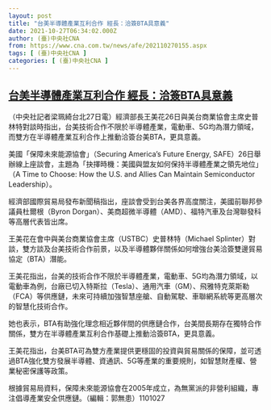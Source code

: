 ```yaml
---
layout: post
title: "台美半導體產業互利合作 經長：洽簽BTA具意義"
date: 2021-10-27T06:34:02.000Z
author: (臺)中央社CNA
from: https://www.cna.com.tw/news/afe/202110270155.aspx
tags: [ (臺)中央社CNA ]
categories: [ (臺)中央社CNA ]
---
```

<!--1635316442000-->
[台美半導體產業互利合作 經長：洽簽BTA具意義](https://www.cna.com.tw/news/afe/202110270155.aspx)
------

<div>
<div></div><div><p>（中央社記者梁珮綺台北27日電）經濟部長王美花26日與美台商業協會主席史普林特對談時指出，台美技術合作不限於半導體產業，電動車、5G均為潛力領域，而雙方在半導體產業互利合作上推動洽簽台美BTA，更具意義。</p><p>美國「保障未來能源協會」（Securing America’s Future Energy, SAFE）26日舉辦線上座談會，主題為「抉擇時機：美國與盟友如何保持半導體產業之領先地位」（A Time to Choose: How the U.S. and Allies Can Maintain Semiconductor Leadership）。</p><p>經濟部國際貿易局發布新聞稿指出，座談會受到台美各界高度關注，美國前聯邦參議員杜爾根（Byron Dorgan）、美商超微半導體（AMD）、福特汽車及台灣聯發科等高層代表皆出席。</p><p>王美花在會中與美台商業協會主席（USTBC）史普林特（Michael Splinter）對談，雙方談及台美技術合作前景，以及半導體夥伴關係如何增強台美洽簽雙邊貿易協定（BTA）潛能。 </p><p>王美花指出，台美的技術合作不限於半導體產業，電動車、5G均為潛力領域，以電動車為例，台廠已切入特斯拉（Tesla）、通用汽車（GM）、飛雅特克萊斯勒（FCA）等供應鏈，未來可持續加強智慧座艙、自動駕駛、車聯網系統等更高層次的智慧化技術合作。 </p><p>她也表示，BTA有助強化理念相近夥伴間的供應鏈合作，台美間長期存在獨特合作關係，雙方在半導體產業互利合作基礎上推動洽簽BTA，更具意義。</p><p>王美花指出，台美BTA可為雙方產業提供更穩固的投資與貿易關係的保障，並可透過BTA強化雙方發展半導體、資通訊、5G等產業的重要規則，如智慧財產權、營業秘密保護等政策。</p><p>根據貿易局資料，保障未來能源協會在2005年成立，為無黨派的非營利組織，專注倡導產業安全供應鏈。（編輯：郭無患）1101027</p></div>
</div>
